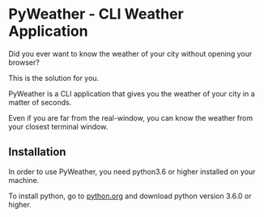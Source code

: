 # PyWeather - CLI Weather Application

Did you ever want to know the weather of your city without opening your browser? 

This is the solution for you.

PyWeather is a CLI application that gives you the weather of your city in a matter of seconds.

Even if you are far from the real-window, you can know the weather from your closest terminal window.

## Installation

In order to use PyWeather, you need python3.6 or higher installed on your machine.

To install python, go to [python.org](https://www.python.org/downloads/) and download python version 3.6.0 or higher.